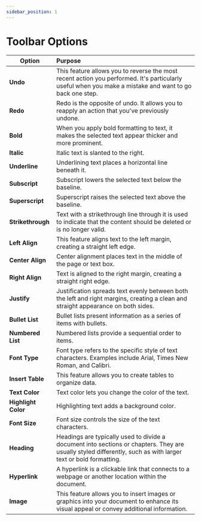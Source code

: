 ```yaml
---
sidebar_position: 1
---
```


# Toolbar Options

| Option     |        Purpose         |
| ------------- |:-------------|
| **Undo**|  This feature allows you to reverse the most recent action you performed. It's particularly useful when you make a mistake and want to go back one step.| 
| **Redo**|  Redo is the opposite of undo. It allows you to reapply an action that you've previously undone.| 
| **Bold**|  When you apply bold formatting to text, it makes the selected text appear thicker and more prominent.| 
| **Italic**|  Italic text is slanted to the right.| 
| **Underline**|  Underlining text places a horizontal line beneath it.| 
| **Subscript**|  Subscript lowers the selected text below the baseline.| 
| **Superscript**|  Superscript raises the selected text above the baseline.| 
| **Strikethrough**|  Text with a strikethrough line through it is used to indicate that the content should be deleted or is no longer valid.| 
| **Left Align**|  This feature aligns text to the left margin, creating a straight left edge.| 
| **Center Align**|  Center alignment places text in the middle of the page or text box.| 
| **Right Align**|  Text is aligned to the right margin, creating a straight right edge.| 
| **Justify**|  Justification spreads text evenly between both the left and right margins, creating a clean and straight appearance on both sides.| 
| **Bullet List**|  Bullet lists present information as a series of items with bullets.| 
| **Numbered List**|  Numbered lists provide a sequential order to items.| 
| **Font Type**|  Font type refers to the specific style of text characters. Examples include Arial, Times New Roman, and Calibri.| 
| **Insert Table**|  This feature allows you to create tables to organize data.| 
| **Text Color**|  Text color lets you change the color of the text.| 
| **Highlight Color**|  Highlighting text adds a background color.| 
| **Font Size**|  Font size controls the size of the text characters.| 
| **Heading**|  Headings are typically used to divide a document into sections or chapters. They are usually styled differently, such as with larger text or bold formatting.| 
| **Hyperlink**|  A hyperlink is a clickable link that connects to a webpage or another location within the document.| 
| **Image**|  This feature allows you to insert images or graphics into your document to enhance its visual appeal or convey additional information.|     
